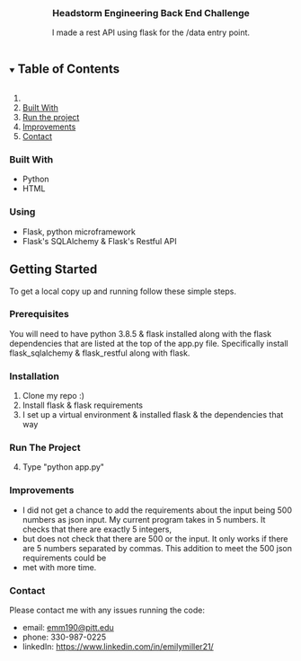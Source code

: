 
<!-- PROJECT LOGO -->
<br />
<p align="center">

  <h3 align="center">Headstorm Engineering Back End Challenge</h3>

  <p align="center">
    I made a rest API using flask for the /data entry point. 
  </p>
</p>



<!-- TABLE OF CONTENTS -->
<details open="open">
  <summary><h2 style="display: inline-block">Table of Contents</h2></summary>
  <ol>
    <li>
        <li><a href="#built-with">Built With</a></li>
    </li>
    <li>
      <a href="#run-it">Run the project</a>
    </li>
    <li><a href="#usage">Improvements</a></li>
    <li><a href="#contact">Contact</a></li>
  </ol>
</details>




### Built With

* []() Python
* []() HTML

### Using

* []() Flask, python microframework
* []() Flask's SQLAlchemy & Flask's Restful API


<!-- GETTING STARTED -->
## Getting Started

To get a local copy up and running follow these simple steps.

### Prerequisites

You will need to have python 3.8.5 & flask installed along with the flask dependencies that are listed at the top of the app.py file. Specifically install flask_sqlalchemy & flask_restful along with flask.

### Installation

1. Clone my repo :) 
2. Install flask & flask requirements 
3. I set up a virtual environment & installed flask & the dependencies that way 

### Run The Project
4. Type "python app.py"

### Improvements
* I did not get a chance to add the requirements about the input being 500 numbers as json input. My current program takes in 5 numbers. It checks that there are exactly 5 integers, 
* but does not check that there are 500 or the input. It only works if there are 5 numbers separated by commas. This addition to meet the 500 json requirements could be 
* met with more time.  

### Contact 
Please contact me with any issues running the code: 
* email: emm190@pitt.edu
* phone: 330-987-0225 
* linkedIn: https://www.linkedin.com/in/emilymiller21/
